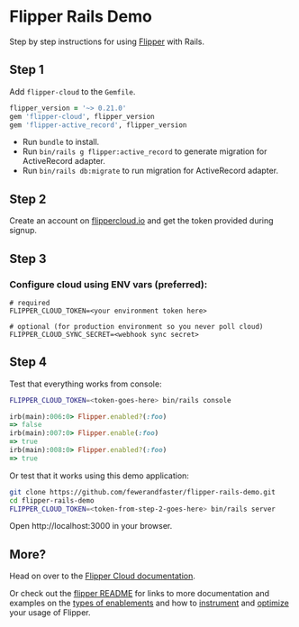 # Flipper Rails Demo

Step by step instructions for using [Flipper](https://flippercloud.io) with Rails.

## Step 1

Add `flipper-cloud` to the `Gemfile`.

```ruby
flipper_version = '~> 0.21.0'
gem 'flipper-cloud', flipper_version
gem 'flipper-active_record', flipper_version
```

* Run `bundle` to install.
* Run `bin/rails g flipper:active_record` to generate migration for ActiveRecord adapter.
* Run `bin/rails db:migrate` to run migration for ActiveRecord adapter.

## Step 2

Create an account on [flippercloud.io](https://flippercloud.io) and get the token provided during signup.

## Step 3

### Configure cloud using ENV vars (preferred):

```
# required
FLIPPER_CLOUD_TOKEN=<your environment token here>

# optional (for production environment so you never poll cloud)
FLIPPER_CLOUD_SYNC_SECRET=<webhook sync secret>
```

## Step 4

Test that everything works from console:

```bash
FLIPPER_CLOUD_TOKEN=<token-goes-here> bin/rails console
```

```ruby
irb(main):006:0> Flipper.enabled?(:foo)
=> false
irb(main):007:0> Flipper.enable(:foo)
=> true
irb(main):008:0> Flipper.enabled?(:foo)
=> true
```

Or test that it works using this demo application:

```bash
git clone https://github.com/fewerandfaster/flipper-rails-demo.git
cd flipper-rails-demo
FLIPPER_CLOUD_TOKEN=<token-from-step-2-goes-here> bin/rails server
```

Open http://localhost:3000 in your browser.

## More?

Head on over to the [Flipper Cloud documentation](https://www.flippercloud.io/docs).

Or check out the [flipper README](https://github.com/jnunemaker/flipper) for links to more documentation and examples on the [types of enablements](https://github.com/jnunemaker/flipper/blob/master/docs/Gates.md) and how to [instrument](https://github.com/jnunemaker/flipper/blob/master/docs/Instrumentation.md) and [optimize](https://github.com/jnunemaker/flipper/blob/master/docs/Optimization.md) your usage of Flipper.
